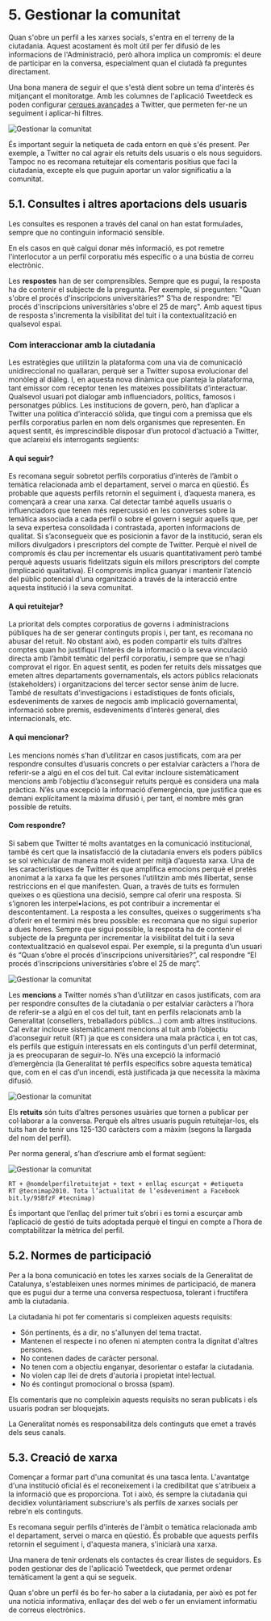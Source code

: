 # 5. Gestionar la comunitat

Quan s'obre un perfil a les xarxes socials, s'entra en el terreny de la ciutadania. Aquest acostament és molt útil per fer difusió de les informacions de l'Administració, però alhora implica un compromís: el deure de participar en la conversa, especialment quan el ciutadà fa preguntes directament.

Una bona manera de seguir el que s'està dient sobre un tema d'interès és mitjançant el monitoratge. Amb les columnes de l'aplicació Tweetdeck es poden configurar [cerques avançades](https://support.twitter.com/articles/71577-using-advanced-search) a Twitter, que permeten fer-ne un seguiment i aplicar-hi filtres.

![ Gestionar la comunitat](/assets/img/5_gestionar_tweetdeck.png)

És important seguir la netiqueta de cada entorn en què s'és present. Per exemple, a Twitter no cal agrair els retuits dels usuaris o els nous seguidors. Tampoc no es recomana retuitejar els comentaris positius que faci la ciutadania, excepte els que puguin aportar un valor significatiu a la comunitat.

## 5.1. Consultes i altres aportacions dels usuaris

Les consultes es responen a través del canal on han estat formulades, sempre que no continguin informació sensible.

En els casos en què calgui donar més informació, es pot remetre l'interlocutor a un perfil corporatiu més específic o a una bústia de correu electrònic.

Les **respostes** han de ser comprensibles. Sempre que es pugui, la resposta ha de contenir el subjecte de la pregunta. Per exemple, si pregunten: "Quan s'obre el procés d'inscripcions universitàries?" S'ha de respondre: "El procés d'inscripcions universitàries s'obre el 25 de març". Amb aquest tipus de resposta s'incrementa la visibilitat del tuit i la contextualització en qualsevol espai.

### Com interaccionar amb la ciutadania

Les estratègies que utilitzin la plataforma com una via de comunicació unidireccional no quallaran, perquè ser a Twitter suposa evolucionar del monòleg al diàleg. I, en aquesta nova dinàmica que planteja la plataforma, tant emissor com receptor tenen les mateixes possibilitats d’interactuar. Qualsevol usuari pot dialogar amb influenciadors, polítics, famosos i personatges públics. Les institucions de govern, però, han d’aplicar a Twitter una política d’interacció sòlida, que tingui com a premissa que els perfils corporatius parlen en nom dels organismes que representen. En aquest sentit, és imprescindible disposar d’un protocol d’actuació a Twitter, que aclareixi els interrogants següents:  

#### A qui seguir?

Es recomana seguir sobretot perfils corporatius d’interès de l’àmbit o temàtica relacionada amb el departament, servei o marca en qüestió. És probable que aquests perfils retornin el seguiment i, d’aquesta manera, es començarà a crear una xarxa. Cal detectar també aquells usuaris o influenciadors que tenen més repercussió en les converses sobre la temàtica associada a cada perfil o sobre el govern i seguir aquells que, per la seva expertesa consolidada i contrastada, aporten informacions de qualitat. Si s’aconsegueix que es posicionin a favor de la institució, seran els millors divulgadors i prescriptors del compte de Twitter. Perquè el nivell de compromís és clau per incrementar els usuaris quantitativament però també perquè aquests usuaris fidelitzats siguin els millors prescriptors del compte (implicació qualitativa). El compromís implica guanyar i mantenir l’atenció del públic potencial d’una organització a través de la interacció entre aquesta institució i la seva comunitat.  

#### A qui retuitejar?

La prioritat dels comptes corporatius de governs i administracions públiques ha de ser generar continguts propis i, per tant, es recomana no abusar del retuit. No obstant això, es poden compartir els tuits d’altres comptes quan ho justifiqui l’interès de la informació o la seva vinculació directa amb l’àmbit temàtic del perfil corporatiu, i sempre que se n’hagi comprovat el rigor. En aquest sentit, es poden fer retuits dels missatges que emeten altres departaments governamentals, els actors públics relacionats (stakeholders) i organitzacions del tercer sector sense ànim de lucre. També de resultats d’investigacions i estadístiques de fonts oficials, esdeveniments de xarxes de negocis amb implicació governamental, informació sobre premis, esdeveniments d’interès general, dies internacionals, etc.  

#### A qui mencionar?

Les mencions només s’han d’utilitzar en casos justificats, com ara per respondre consultes d’usuaris concrets o per estalviar caràcters a l’hora de referir-se a algú en el cos del tuit. Cal evitar incloure sistemàticament mencions amb l’objectiu d’aconseguir retuits perquè es considera una mala pràctica. N’és una excepció la informació d’emergència, que justifica que es demani explícitament la màxima difusió i, per tant, el nombre més gran possible de retuits.  

#### Com respondre?

Si sabem que Twitter té molts avantatges en la comunicació institucional, també és cert que la insatisfacció de la ciutadania envers els poders públics se sol vehicular de manera molt evident per mitjà d’aquesta xarxa. Una de les característiques de Twitter és que amplifica emocions perquè el pretès anonimat a la xarxa fa que les persones l’utilitzin amb més llibertat, sense restriccions en el que manifesten. Quan, a través de tuits es formulen queixes o es qüestiona una decisió, sempre cal oferir una resposta. Si s’ignoren les interpel•lacions, es pot contribuir a incrementar el descontentament. La resposta a les consultes, queixes o suggeriments s’ha d’oferir en el termini més breu possible: es recomana que no sigui superior a dues hores. Sempre que sigui possible, la resposta ha de contenir el subjecte de la pregunta per incrementar la visibilitat del tuit i la seva contextualització en qualsevol espai. Per exemple, si la pregunta d’un usuari és “Quan s’obre el procés d’inscripcions universitàries?”, cal respondre “El procés d’inscripcions universitàries s’obre el 25 de març”.  

![ Gestionar la comunitat](/assets/img/5_gestionar_tuit_1.png)

Les **mencions** a Twitter només s’han d’utilitzar en casos justificats, com ara per respondre consultes de la ciutadania o per estalviar caràcters a l’hora de referir-se a algú en el cos del tuit, tant en perfils relacionats amb la Generalitat (consellers, treballadors públics...) com amb altres institucions. Cal evitar incloure sistemàticament mencions al tuit amb l’objectiu d’aconseguir retuit (RT) ja que es considera una mala pràctica i, en tot cas, els perfils que estiguin interessats en els continguts d'un perfil determinat, ja es preocuparan de seguir-lo. N’és una excepció la informació d’emergència (la Generalitat té perfils específics sobre aquesta temàtica) que, com en el cas d’un incendi, està justificada ja que necessita la màxima difusió.

![ Gestionar la comunitat](/assets/img/5_gestionar_tuit_2.png)

Els **retuits** són tuits d’altres persones usuàries que tornen a publicar per col·laborar a la conversa. Perquè els altres usuaris puguin retuitejar-los, els tuits han de tenir uns 125-130 caràcters com a màxim (segons la llargada del nom del perfil).

Per norma general, s’han d’escriure amb el format següent:

![ Gestionar la comunitat](/assets/img/5_gestionar_tuit_3.png)

	RT + @nomdelperfilretuitejat + text + enllaç escurçat + #etiqueta
	RT @tecnimap2010. Tota l’actualitat de l’esdeveniment a Facebook  bit.ly/9SBfzF #tecnimap)

És important que l’enllaç del primer tuit s’obri i es torni a escurçar amb l’aplicació de gestió de tuits adoptada perquè el tingui en compte a l’hora de comptabilitzar la mètrica del perfil.

## 5.2. Normes de participació

Per a la bona comunicació en totes les xarxes socials de la Generalitat de Catalunya, s'estableixen unes normes mínimes de participació, de manera que es pugui dur a terme una conversa respectuosa, tolerant i fructífera amb la ciutadania.  

La ciutadania hi pot fer comentaris si compleixen aquests requisits:  

- Són pertinents, és a dir, no s'allunyen del tema tractat.  
- Mantenen el respecte i no ofenen ni atempten contra la dignitat d'altres persones.  
- No contenen dades de caràcter personal.  
- No tenen com a objectiu enganyar, desorientar o estafar la ciutadania.  
- No violen cap llei de drets d'autoria i propietat intel·lectual.  
- No és contingut promocional o brossa (spam).  

Els comentaris que no compleixin aquests requisits no seran publicats i els usuaris podran ser bloquejats.

La Generalitat només es responsabilitza dels continguts que emet a través dels seus canals.

## 5.3. Creació de xarxa

Començar a formar part d'una comunitat és una tasca lenta. L'avantatge d'una institució oficial és el reconeixement i la credibilitat que s'atribueix a la informació que es proporciona. Tot i això, és sempre la ciutadania qui decidiex voluntàriament subscriure's als perfils de xarxes socials per rebre'n els continguts.

Es recomana seguir perfils d'interès de l'àmbit o temàtica relacionada amb el departament, servei o marca en qüestió. És probable que aquests perfils retornin el seguiment i, d'aquesta manera, s'iniciarà una xarxa.

Una manera de tenir ordenats els contactes és crear llistes de seguidors. Es poden gestionar des de l'aplicació Tweetdeck, que permet ordenar temàticament la gent a qui se segueix.

Quan s'obre un perfil és bo fer-ho saber a la ciutadania, per això es pot fer una notícia informativa, enllaçar des del web o fer un enviament informatiu de correus electrònics.

